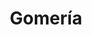 ---
title: "Gomería"
url: /cochabamba/gomeria-avenida-circunvalacion-beijing/
shop: Autowerkstatt
---